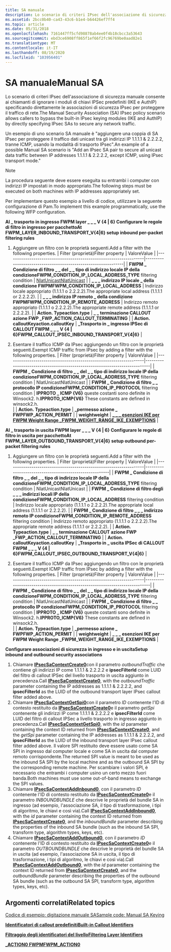```yaml
---
title: SA manuale
description: Lo scenario di criteri IPsec dell'associazione di sicurezza manuale consente ai chiamanti di ignorare i moduli di chiavi IPSec predefiniti (IKE e AuthIP) specificando direttamente le associazioni di sicurezza IPsec per proteggere il traffico di rete.
ms.assetid: 2bcc0b40-ca43-43c6-b1e4-b64426ef7ff4
ms.topic: article
ms.date: 05/31/2018
ms.openlocfilehash: 7161447ff5cfd98878ab4ee0f4b18cbcc3a53643
ms.sourcegitcommit: ebd3ce6908ff865f1ef66f2fc96769be0aad82e1
ms.translationtype: MT
ms.contentlocale: it-IT
ms.lasthandoff: 08/19/2020
ms.locfileid: "103956401"
---
```

# <a name="manual-sa"></a><span data-ttu-id="dc296-103">SA manuale</span><span class="sxs-lookup"><span data-stu-id="dc296-103">Manual SA</span></span>

<span data-ttu-id="dc296-104">Lo scenario di criteri IPsec dell'associazione di sicurezza manuale consente ai chiamanti di ignorare i moduli di chiavi IPSec predefiniti (IKE e AuthIP) specificando direttamente le associazioni di sicurezza IPsec per proteggere il traffico di rete.</span><span class="sxs-lookup"><span data-stu-id="dc296-104">The Manual Security Association (SA) IPsec policy scenario allows callers to bypass the built-in IPsec keying modules (IKE and AuthIP) by directly specifying IPsec SAs to secure any network traffic.</span></span>

<span data-ttu-id="dc296-105">Un esempio di uno scenario SA manuale è "aggiungere una coppia di SA IPsec per proteggere il traffico dati unicast tra gli indirizzi IP 1.1.1.1 & 2.2.2.2, tranne ICMP, usando la modalità di trasporto IPsec".</span><span class="sxs-lookup"><span data-stu-id="dc296-105">An example of a possible Manual SA scenario is "Add an IPsec SA pair to secure all unicast data traffic between IP addresses 1.1.1.1 & 2.2.2.2, except ICMP, using IPsec transport mode."</span></span>

> [!Note]  
> <span data-ttu-id="dc296-106">La procedura seguente deve essere eseguita su entrambi i computer con indirizzi IP impostati in modo appropriato.</span><span class="sxs-lookup"><span data-stu-id="dc296-106">The following steps must be executed on both machines with IP addresses appropriately set.</span></span>

 

<span data-ttu-id="dc296-107">Per implementare questo esempio a livello di codice, utilizzare la seguente configurazione di Pam.</span><span class="sxs-lookup"><span data-stu-id="dc296-107">To implement this example programmatically, use the following WFP configuration.</span></span>

<dl>

<span data-ttu-id="dc296-108">**Al \_ trasporto in ingresso FWPM layer \_ \_ \_ V {4 \| 6} Configurare le regole di filtro in ingresso per pacchetto**</span><span class="sxs-lookup"><span data-stu-id="dc296-108">**At FWPM\_LAYER\_INBOUND\_TRANSPORT\_V{4\|6} setup inbound per-packet filtering rules**</span></span>  

1.  <span data-ttu-id="dc296-109">Aggiungere un filtro con le proprietà seguenti.</span><span class="sxs-lookup"><span data-stu-id="dc296-109">Add a filter with the following properties.</span></span> 
    | <span data-ttu-id="dc296-110">Filter (proprietà)</span><span class="sxs-lookup"><span data-stu-id="dc296-110">Filter property</span></span>                                                   | <span data-ttu-id="dc296-111">Valore</span><span class="sxs-lookup"><span data-stu-id="dc296-111">Value</span></span>                                                         |
    |-------------------------------------------------------------------|---------------------------------------------------------------|
    | <span data-ttu-id="dc296-112">**FWPM \_ Condizione di filtro \_ \_ del \_ \_ tipo di indirizzo locale IP della condizione**</span><span class="sxs-lookup"><span data-stu-id="dc296-112">**FWPM\_CONDITION\_IP\_LOCAL\_ADDRESS\_TYPE** filtering condition</span></span> | [<span data-ttu-id="dc296-113">NlatUnicast</span><span class="sxs-lookup"><span data-stu-id="dc296-113">NlatUnicast</span></span>](/windows/win32/api/nldef/ne-nldef-nl_address_type) |
    | <span data-ttu-id="dc296-114">**\_ \_ \_ indirizzo IP locale \_ della condizione FWPM**</span><span class="sxs-lookup"><span data-stu-id="dc296-114">**FWPM\_CONDITION\_IP\_LOCAL\_ADDRESS**</span></span>                           | <span data-ttu-id="dc296-115">Indirizzo locale appropriato (1.1.1.1 o 2.2.2.2).</span><span class="sxs-lookup"><span data-stu-id="dc296-115">The appropriate local address (1.1.1.1 or 2.2.2.2).</span></span>           |
    | <span data-ttu-id="dc296-116">**\_ \_ \_ indirizzo IP remoto \_ della condizione FWPM**</span><span class="sxs-lookup"><span data-stu-id="dc296-116">**FWPM\_CONDITION\_IP\_REMOTE\_ADDRESS**</span></span>                          | <span data-ttu-id="dc296-117">Indirizzo remoto appropriato (1.1.1.1 o 2.2.2.2).</span><span class="sxs-lookup"><span data-stu-id="dc296-117">The appropriate remote address (1.1.1.1 or 2.2.2.2).</span></span>          |
    | <span data-ttu-id="dc296-118">**Action. Type**</span><span class="sxs-lookup"><span data-stu-id="dc296-118">**action.type**</span></span>                                                   | <span data-ttu-id="dc296-119">**\_ \_ terminazione CALLOUT azione FWP \_**</span><span class="sxs-lookup"><span data-stu-id="dc296-119">**FWP\_ACTION\_CALLOUT\_TERMINATING**</span></span>                         |
    | <span data-ttu-id="dc296-120">**Action. calloutKey**</span><span class="sxs-lookup"><span data-stu-id="dc296-120">**action.calloutKey**</span></span>                                             | <span data-ttu-id="dc296-121">**\_Trasporto in \_ ingresso IPSec di CALLOUT FWPM \_ \_ \_ V {4 \| 6}**</span><span class="sxs-lookup"><span data-stu-id="dc296-121">**FWPM\_CALLOUT\_IPSEC\_INBOUND\_TRANSPORT\_V{4\|6}**</span></span>         |

        
2.  <span data-ttu-id="dc296-122">Esentare il traffico ICMP da IPsec aggiungendo un filtro con le proprietà seguenti.</span><span class="sxs-lookup"><span data-stu-id="dc296-122">Exempt ICMP traffic from IPsec by adding a filter with the following properties.</span></span> 
    | <span data-ttu-id="dc296-123">Filter (proprietà)</span><span class="sxs-lookup"><span data-stu-id="dc296-123">Filter property</span></span>                                                   | <span data-ttu-id="dc296-124">Valore</span><span class="sxs-lookup"><span data-stu-id="dc296-124">Value</span></span>                                                                      |
    |-------------------------------------------------------------------|----------------------------------------------------------------------------|
    | <span data-ttu-id="dc296-125">**FWPM \_ Condizione di filtro \_ \_ del \_ \_ tipo di indirizzo locale IP della condizione**</span><span class="sxs-lookup"><span data-stu-id="dc296-125">**FWPM\_CONDITION\_IP\_LOCAL\_ADDRESS\_TYPE** filtering condition</span></span> | <span data-ttu-id="dc296-126">NlatUnicast</span><span class="sxs-lookup"><span data-stu-id="dc296-126">NlatUnicast</span></span>                                                                |
    | <span data-ttu-id="dc296-127">**FWPM \_ Condizione di filtro \_ \_ protocollo IP condizione**</span><span class="sxs-lookup"><span data-stu-id="dc296-127">**FWPM\_CONDITION\_IP\_PROTOCOL** filtering condition</span></span>             | <span data-ttu-id="dc296-128">**IPPROTO \_ ICMP {V6}** queste costanti sono definite in Winsock2. h.</span><span class="sxs-lookup"><span data-stu-id="dc296-128">**IPPROTO\_ICMP{V6}** These constants are defined in winsock2.h.</span></span><br/> |
    | <span data-ttu-id="dc296-129">**Action. Type**</span><span class="sxs-lookup"><span data-stu-id="dc296-129">**action.type**</span></span>                                                   | <span data-ttu-id="dc296-130">**\_permesso azione \_ FWP**</span><span class="sxs-lookup"><span data-stu-id="dc296-130">**FWP\_ACTION\_PERMIT**</span></span>                                                    |
    | <span data-ttu-id="dc296-131">**weight**</span><span class="sxs-lookup"><span data-stu-id="dc296-131">**weight**</span></span>                                                        | [<span data-ttu-id="dc296-132">**\_ \_ \_ esenzioni IKE per FWPM Weight Range \_**</span><span class="sxs-lookup"><span data-stu-id="dc296-132">**FWPM\_WEIGHT\_RANGE\_IKE\_EXEMPTIONS**</span></span>](filter-weight-identifiers.md)  |

        

<span data-ttu-id="dc296-133">**Al \_ trasporto in uscita FWPM layer \_ \_ \_ V {4 \| 6} Configurare le regole di filtro in uscita per pacchetto**</span><span class="sxs-lookup"><span data-stu-id="dc296-133">**At FWPM\_LAYER\_OUTBOUND\_TRANSPORT\_V{4\|6} setup outbound per-packet filtering rules**</span></span>  

1.  <span data-ttu-id="dc296-134">Aggiungere un filtro con le proprietà seguenti.</span><span class="sxs-lookup"><span data-stu-id="dc296-134">Add a filter with the following properties.</span></span> 
    | <span data-ttu-id="dc296-135">Filter (proprietà)</span><span class="sxs-lookup"><span data-stu-id="dc296-135">Filter property</span></span>                                                   | <span data-ttu-id="dc296-136">Valore</span><span class="sxs-lookup"><span data-stu-id="dc296-136">Value</span></span>                                                  |
    |-------------------------------------------------------------------|--------------------------------------------------------|
    | <span data-ttu-id="dc296-137">**FWPM \_ Condizione di filtro \_ \_ del \_ \_ tipo di indirizzo locale IP della condizione**</span><span class="sxs-lookup"><span data-stu-id="dc296-137">**FWPM\_CONDITION\_IP\_LOCAL\_ADDRESS\_TYPE** filtering condition</span></span> | <span data-ttu-id="dc296-138">NlatUnicast</span><span class="sxs-lookup"><span data-stu-id="dc296-138">NlatUnicast</span></span>                                            |
    | <span data-ttu-id="dc296-139">**FWPM \_ Condizione di filtro degli \_ \_ \_ indirizzi locali IP della condizione**</span><span class="sxs-lookup"><span data-stu-id="dc296-139">**FWPM\_CONDITION\_IP\_LOCAL\_ADDRESS** filtering condition</span></span>       | <span data-ttu-id="dc296-140">Indirizzo locale appropriato (1.1.1.1 o 2.2.2.2).</span><span class="sxs-lookup"><span data-stu-id="dc296-140">The appropriate local address (1.1.1.1 or 2.2.2.2).</span></span>    |
    | <span data-ttu-id="dc296-141">**FWPM \_ Condizione di filtro \_ \_ \_ indirizzo remoto IP condizione**</span><span class="sxs-lookup"><span data-stu-id="dc296-141">**FWPM\_CONDITION\_IP\_REMOTE\_ADDRESS** filtering condition</span></span>      | <span data-ttu-id="dc296-142">Indirizzo remoto appropriato (1.1.1.1 o 2.2.2.2).</span><span class="sxs-lookup"><span data-stu-id="dc296-142">The appropriate remote address (1.1.1.1 or 2.2.2.2).</span></span>   |
    | <span data-ttu-id="dc296-143">**Action. Type**</span><span class="sxs-lookup"><span data-stu-id="dc296-143">**action.type**</span></span>                                                   | <span data-ttu-id="dc296-144">**\_ \_ terminazione CALLOUT azione FWP \_**</span><span class="sxs-lookup"><span data-stu-id="dc296-144">**FWP\_ACTION\_CALLOUT\_TERMINATING**</span></span>                  |
    | <span data-ttu-id="dc296-145">**Action. calloutKey**</span><span class="sxs-lookup"><span data-stu-id="dc296-145">**action.calloutKey**</span></span>                                             | <span data-ttu-id="dc296-146">**\_Trasporto in \_ uscita IPSec di CALLOUT FWPM \_ \_ \_ V {4 \| 6}**</span><span class="sxs-lookup"><span data-stu-id="dc296-146">**FWPM\_CALLOUT\_IPSEC\_OUTBOUND\_TRANSPORT\_V{4\|6}**</span></span> |

        
2.  <span data-ttu-id="dc296-147">Esentare il traffico ICMP da IPsec aggiungendo un filtro con le proprietà seguenti.</span><span class="sxs-lookup"><span data-stu-id="dc296-147">Exempt ICMP traffic from IPsec by adding a filter with the following properties.</span></span> 
    | <span data-ttu-id="dc296-148">Filter (proprietà)</span><span class="sxs-lookup"><span data-stu-id="dc296-148">Filter property</span></span>                                                   | <span data-ttu-id="dc296-149">Valore</span><span class="sxs-lookup"><span data-stu-id="dc296-149">Value</span></span>                                                                      |
    |-------------------------------------------------------------------|----------------------------------------------------------------------------|
    | <span data-ttu-id="dc296-150">**FWPM \_ Condizione di filtro \_ \_ del \_ \_ tipo di indirizzo locale IP della condizione**</span><span class="sxs-lookup"><span data-stu-id="dc296-150">**FWPM\_CONDITION\_IP\_LOCAL\_ADDRESS\_TYPE** filtering condition</span></span> | <span data-ttu-id="dc296-151">NlatUnicast</span><span class="sxs-lookup"><span data-stu-id="dc296-151">NlatUnicast</span></span>                                                                |
    | <span data-ttu-id="dc296-152">**FWPM \_ Condizione di filtro \_ \_ protocollo IP condizione**</span><span class="sxs-lookup"><span data-stu-id="dc296-152">**FWPM\_CONDITION\_IP\_PROTOCOL** filtering condition</span></span>             | <span data-ttu-id="dc296-153">**IPPROTO \_ ICMP {V6}** queste costanti sono definite in Winsock2. h.</span><span class="sxs-lookup"><span data-stu-id="dc296-153">**IPPROTO\_ICMP{V6}** These constants are defined in winsock2.h.</span></span><br/> |
    | <span data-ttu-id="dc296-154">**Action. Type**</span><span class="sxs-lookup"><span data-stu-id="dc296-154">**action.type**</span></span>                                                   | <span data-ttu-id="dc296-155">**\_permesso azione \_ FWP**</span><span class="sxs-lookup"><span data-stu-id="dc296-155">**FWP\_ACTION\_PERMIT**</span></span>                                                    |
    | <span data-ttu-id="dc296-156">**weight**</span><span class="sxs-lookup"><span data-stu-id="dc296-156">**weight**</span></span>                                                        | <span data-ttu-id="dc296-157">**\_ \_ \_ esenzioni IKE per FWPM Weight Range \_**</span><span class="sxs-lookup"><span data-stu-id="dc296-157">**FWPM\_WEIGHT\_RANGE\_IKE\_EXEMPTIONS**</span></span>                                   |

        

<span data-ttu-id="dc296-158">**Configurare associazioni di sicurezza in ingresso e in uscita**</span><span class="sxs-lookup"><span data-stu-id="dc296-158">**Setup inbound and outbound security associations**</span></span>

1.  <span data-ttu-id="dc296-159">Chiamare [**IPsecSaContextCreate0**](/windows/desktop/api/Fwpmu/nf-fwpmu-ipsecsacontextcreate0)con il parametro *outboundTraffic* che contiene gli indirizzi IP come 1.1.1.1 & 2.2.2.2 e **ipsecFilterId** come LUID del filtro di callout IPSec del livello trasporto in uscita aggiunto in precedenza.</span><span class="sxs-lookup"><span data-stu-id="dc296-159">Call [**IPsecSaContextCreate0**](/windows/desktop/api/Fwpmu/nf-fwpmu-ipsecsacontextcreate0), with the *outboundTraffic* parameter containing the IP addresses as 1.1.1.1 & 2.2.2.2, and **ipsecFilterId** as the LUID of the outbound transport layer IPsec callout filter added above.</span></span>
2.  <span data-ttu-id="dc296-160">Chiamare [**IPsecSaContextGetSpi0**](/windows/desktop/api/Fwpmu/nf-fwpmu-ipsecsacontextgetspi0)con il parametro *ID* contenente l'ID di contesto restituito da [**IPsecSaContextCreate0**](/windows/desktop/api/Fwpmu/nf-fwpmu-ipsecsacontextcreate0)e il parametro *getSpi* contenente gli indirizzi IP come 1.1.1.1 & 2.2.2.2 e **ipsecFilterId** come LUID del filtro di callout IPSec a livello trasporto in ingresso aggiunto in precedenza.</span><span class="sxs-lookup"><span data-stu-id="dc296-160">Call [**IPsecSaContextGetSpi0**](/windows/desktop/api/Fwpmu/nf-fwpmu-ipsecsacontextgetspi0), with the *id* parameter containing the context ID returned from [**IPsecSaContextCreate0**](/windows/desktop/api/Fwpmu/nf-fwpmu-ipsecsacontextcreate0), and the *getSpi* parameter containing the IP addresses as 1.1.1.1 & 2.2.2.2, and **ipsecFilterId** as the LUID of the inbound transport layer IPsec callout filter added above.</span></span> <span data-ttu-id="dc296-161">Il valore SPI restituito deve essere usato come SA SPI in ingresso dal computer locale e come SA in uscita dal computer remoto corrispondente.</span><span class="sxs-lookup"><span data-stu-id="dc296-161">The returned SPI value is meant to be used as the inbound SA SPI by the local machine and as the outbound SA SPI by the corresponding remote machine.</span></span> <span data-ttu-id="dc296-162">Per scambiare i valori SPI, è necessario che entrambi i computer usino un certo mezzo fuori banda.</span><span class="sxs-lookup"><span data-stu-id="dc296-162">Both machines must use some out-of-band means to exchange the SPI values.</span></span>
3.  <span data-ttu-id="dc296-163">Chiamare [**IPsecSaContextAddInbound0**](/windows/desktop/api/Fwpmu/nf-fwpmu-ipsecsacontextaddinbound0), con il parametro *ID* contenente l'ID di contesto restituito da [**IPsecSaContextCreate0**](/windows/desktop/api/Fwpmu/nf-fwpmu-ipsecsacontextcreate0)e il parametro *INBOUNDBUNDLE* che descrive le proprietà del bundle SA in ingresso (ad esempio, l'associazione SA, il tipo di trasformazione, i tipi di algoritmo, le chiavi e così via).</span><span class="sxs-lookup"><span data-stu-id="dc296-163">Call [**IPsecSaContextAddInbound0**](/windows/desktop/api/Fwpmu/nf-fwpmu-ipsecsacontextaddinbound0), with the *id* parameter containing the context ID returned from [**IPsecSaContextCreate0**](/windows/desktop/api/Fwpmu/nf-fwpmu-ipsecsacontextcreate0), and the *inboundBundle* parameter describing the properties of the inbound SA bundle (such as the inbound SA SPI, transform type, algorithm types, keys, etc).</span></span>
4.  <span data-ttu-id="dc296-164">Chiamare [**IPsecSaContextAddOutbound0**](/windows/desktop/api/Fwpmu/nf-fwpmu-ipsecsacontextaddoutbound0), con il parametro *ID* contenente l'ID di contesto restituito da [**IPsecSaContextCreate0**](/windows/desktop/api/Fwpmu/nf-fwpmu-ipsecsacontextcreate0)e il parametro *OUTBOUNDBUNDLE* che descrive le proprietà del bundle SA in uscita (ad esempio, l'associazione SA in uscita, il tipo di trasformazione, i tipi di algoritmo, le chiavi e così via).</span><span class="sxs-lookup"><span data-stu-id="dc296-164">Call [**IPsecSaContextAddOutbound0**](/windows/desktop/api/Fwpmu/nf-fwpmu-ipsecsacontextaddoutbound0), with the *id* parameter containing the context ID returned from [**IPsecSaContextCreate0**](/windows/desktop/api/Fwpmu/nf-fwpmu-ipsecsacontextcreate0), and the *outboundBundle* parameter describing the properties of the outbound SA bundle (such as the outbound SA SPI, transform type, algorithm types, keys, etc).</span></span>

  
</dl>

## <a name="related-topics"></a><span data-ttu-id="dc296-165">Argomenti correlati</span><span class="sxs-lookup"><span data-stu-id="dc296-165">Related topics</span></span>

<dl> <dt>

[<span data-ttu-id="dc296-166">Codice di esempio: digitazione manuale SA</span><span class="sxs-lookup"><span data-stu-id="dc296-166">Sample code: Manual SA Keying</span></span>](manual-sa-keying.md)
</dt> <dt>

[<span data-ttu-id="dc296-167">**Identificatori di callout predefiniti**</span><span class="sxs-lookup"><span data-stu-id="dc296-167">**Built-in Callout Identifiers**</span></span>](built-in-callout-identifiers.md)
</dt> <dt>

[<span data-ttu-id="dc296-168">**Filtraggio degli identificatori del livello**</span><span class="sxs-lookup"><span data-stu-id="dc296-168">**Filtering Layer Identifiers**</span></span>](management-filtering-layer-identifiers-.md)
</dt> <dt>

[<span data-ttu-id="dc296-169">**\_ACTION0 FWPM**</span><span class="sxs-lookup"><span data-stu-id="dc296-169">**FWPM\_ACTION0**</span></span>](/windows/desktop/api/Fwpmtypes/ns-fwpmtypes-fwpm_action0)
</dt> </dl>

 

